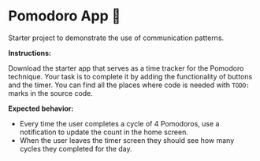 # Pomodoro App 🍅

Starter project to demonstrate the use of communication patterns.

**Instructions:**

Download the starter app that serves as a time tracker for the Pomodoro technique. Your task is to complete it by adding the functionality of buttons and the timer. You can find all the places where code is needed with `TODO:` marks in the source code.

**Expected behavior:**

- Every time the user completes a cycle of 4 Pomodoros, use a notification to update the count in the home screen.
- When the user leaves the timer screen they should see how many cycles they completed for the day.


